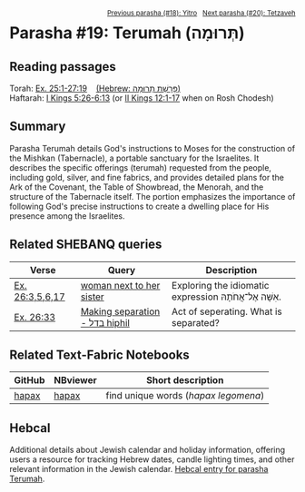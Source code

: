 <span style="float: right;"><sup><a href="../17%20-%20Yitro">Previous parasha (#18): Yitro</a> &nbsp;&nbsp;<a href="../20%20-%20Tetzaveh">Next parasha (#20): Tetzaveh</a></sup></span>

# Parasha #19: Terumah (תְּרוּמָה)

## Reading passages

Torah: <a href="https://www.stepbible.org/?q=version=NASB2020|reference=Ex.25:1-27:19&options=HNVUG" target="_blank">Ex. 25:1-27:19</a> &nbsp;&nbsp; <a href="https://tikkun.io/#/p/terumah" target="_blank">(Hebrew: פָּרָשַׁת תְּרוּמָה)</a><br>
Haftarah: <a href="https://www.stepbible.org/?q=version=NASB2020|reference=1Kgs.5:26-6:13&options=HNVUG" target="_blank">I Kings 5:26-6:13</a> (or <a href="https://www.stepbible.org/?q=version=NASB2020|reference=2Kgs.12:3-17&options=HNVUG" target="_blank">II Kings 12:1-17</a> when on Rosh Chodesh)

## Summary

Parasha Terumah details God's instructions to Moses for the construction of the Mishkan (Tabernacle), a portable sanctuary for the Israelites. It describes the specific offerings (terumah) requested from the people, including gold, silver, and fine fabrics, and provides detailed plans for the Ark of the Covenant, the Table of Showbread, the Menorah, and the structure of the Tabernacle itself. The portion emphasizes the importance of following God's precise instructions to create a dwelling place for His presence among the Israelites​​.

## Related SHEBANQ queries

Verse | Query | Description
--- | --- | --- 
<a href="https://www.stepbible.org/?q=version=NASB2020\|reference=Ex.26:3,5,6,17&options=HNVUG" target="_blank">Ex. 26:3,5,6,17</a> | <a href="https://shebanq.ancient-data.org/hebrew/text?iid=6980&version=2021&page=1&mr=r&qw=q" target="_blank">woman next to her sister</a> | Exploring the idiomatic expression אִשָּׁה אֶל־אֲחֹתָהּ.
<a href="https://www.stepbible.org/?q=version=NASB2020\|reference=Ex.26:33&options=HNVUG" target="_blank">Ex. 26:33</a> | <a href="https://shebanq.ancient-data.org/hebrew/text?iid=6299&version=2021&page=1&mr=r&qw=q" target="_blank">Making separation - בדל hiphil</a> | Act of seperating. What is separated?


## Related Text-Fabric Notebooks

GitHub | NBviewer | Short description
---|---|---
[hapax](hapax.ipynb) | <a href="https://nbviewer.org/github/tonyjurg/Parashot/blob/main/WeeklyParasha/19%20-%20Terumah/hapax.ipynb" target="_blank">hapax</a> | find unique words (*hapax legomena*)

## Hebcal

Additional details about Jewish calendar and holiday information, offering users a resource for tracking Hebrew dates, candle lighting times, and other relevant information in the Jewish calendar. <a href="https://www.hebcal.com/sedrot/terumah" target="_blank">Hebcal entry for parasha Terumah</a>.
